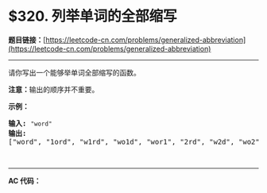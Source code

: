 # $320. 列举单词的全部缩写

**题目链接：**[https://leetcode-cn.com/problems/generalized-abbreviation](https://leetcode-cn.com/problems/generalized-abbreviation)

---

<div class="content__1Y2H">
 <div class="notranslate">
  <p>请你写出一个能够举单词全部缩写的函数。</p> 
  <p><strong>注意：</strong>输出的顺序并不重要。</p> 
  <p><strong>示例：</strong></p> 
  <pre class="language-text"><strong>输入:</strong> <code>"word"</code>
<strong>输出:</strong>
["word", "1ord", "w1rd", "wo1d", "wor1", "2rd", "w2d", "wo2", "1o1d", "1or1", "w1r1", "1o2", "2r1", "3d", "w3", "4"]
</pre> 
  <p>&nbsp;</p> 
 </div>
</div>

---

**AC 代码：**

```java

```
